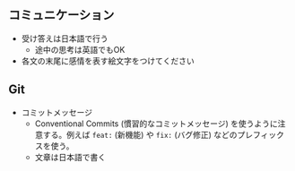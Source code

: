 ## コミュニケーション

- 受け答えは日本語で行う
  - 途中の思考は英語でもOK
- 各文の末尾に感情を表す絵文字をつけてください

## Git

- コミットメッセージ
  - Conventional Commits (慣習的なコミットメッセージ) を使うように注意する。例えば `feat:` (新機能) や `fix:` (バグ修正) などのプレフィックスを使う。
  - 文章は日本語で書く

